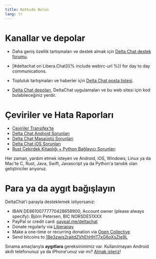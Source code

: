```yaml
---
title: Katkıda Bulun
lang: tr
---
```


# Kanallar ve depolar

- Daha geniş özellik tartışmaları ve destek almak için
  [Delta Chat destek forumu](https://support.delta.chat).

- [#deltachat on Libera.Chat]({% include webirc-url %}) for day to day communications.

- Topluluk tartışmaları ve haberler için 
  [Delta Chat posta
  listesi](https://lists.codespeak.net/postorius/lists/delta.codespeak.net/).

- [Delta Chat depoları](https://github.com/deltachat/), DeltaChat uygulamaları ve bu web sitesi için 
  kod bulabileceğiniz yerdir.

# Çeviriler ve Hata Raporları 

- [Çeviriler Transifex'te](https://www.transifex.com/delta-chat/public/)
- [Delta Chat Android Sorunları](https://github.com/deltachat/deltachat-android/issues)
- [Delta Chat Masaüstü Sorunları](https://github.com/deltachat/deltachat-desktop/issues)
- [Delta Chat iOS Sorunları](https://github.com/deltachat/deltachat-ios/issues)
- [Rust Çekirdek Kitaplığı + Python Bağlayıcı Sorunları](https://github.com/deltachat/deltachat-core-rust/issues)

Her zaman, yardım etmek isteyen ve Android, iOS, Windows, Linux ya da Mac'te 
C, Rust, Java, Swift, Javascript ya da Python'a tanıdık olan geliştiriciler arıyoruz.


# Para ya da aygıt bağışlayın

DeltaChat'i parayla desteklemek istiyorsanız:

- IBAN DE86100777770428658900, Account owner (please always specify): Björn Petersen, BIC NORSDE51XXX
- PayPal or credit card: [paypal.me/deltachat](https://paypal.me/deltachat/20)
- Donate regularly via [Liberapay](https://liberapay.com/delta.chat/)
- Make a one-time or recurring donation via [Open Collective](https://opencollective.com/delta-chat/donate)
- Send bitcoins to [18e3zwis2raitdZVhEhHHT7xG6oXsZte9L](bitcoin:18e3zwis2raitdZVhEhHHT7xG6oXsZte9L)

Sınama amaçlarıyla **aygıtlara** gereksinimimiz var. Kullanılmayan Android akıllı telefonunuz ya da iPhone'unuz var mı?
[Almak isteriz](imprint)!
